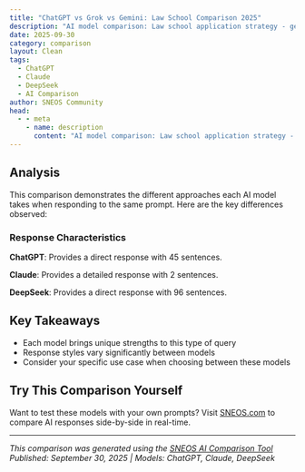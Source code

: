 ```yaml
---
title: "ChatGPT vs Grok vs Gemini: Law School Comparison 2025"
description: "AI model comparison: Law school application strategy - get into T14 schools..."
date: 2025-09-30
category: comparison
layout: Clean
tags:
  - ChatGPT
  - Claude
  - DeepSeek
  - AI Comparison
author: SNEOS Community
head:
  - - meta
    - name: description
      content: "AI model comparison: Law school application strategy - get into T14 schools..."
---
```


<ChatComparison
  title="ChatGPT vs Grok vs Gemini: Law School Comparison 2025"
  prompt="Law school application strategy - get into T14 schools"
  :responses='{
    "ChatGPT": "Applying to Top 14 (T14) law schools requires a strategic approach to maximize your chances of admission. The T14 law schools are widely recognized as the most prestigious and competitive programs in the country, often providing better job prospects, higher salaries, and strong alumni networks. Here\u2019s a comprehensive strategy to help you get into a T14 law school:\n\n### 1. Understand the T14 Schools\nThe T14 traditionally includes:\n- Yale Law School\n- Stanford Law School\n- Harvard Law School\n- Columbia Law School\n- University of Chicago Law School\n- New York University (NYU) Law School\n- University of Pennsylvania Carey Law School\n- University of Virginia Law School\n- University of California, Berkeley (Boalt Hall) Law School\n- University of Michigan Law School\n- Duke University Law School\n- Northwestern University Pritzker Law School\n- Cornell Law School\n- Georgetown University Law Center\n\n### 2. Academic Preparation\n- **Undergraduate GPA:** Maintain a strong GPA (generally 3.7\u002B GPA for the most competitive applicants). Law schools heavily weigh your undergraduate GPA.\n- **Rigorous Major:** Choose a challenging major but excel in it. Law schools value quantitative and analytical skills but also appreciate strong writing backgrounds.\n- **Courses:** Take writing-intensive and critical-thinking courses to boost your skills for law school and your application.\n\n### 3. LSAT or GRE Preparation\n- **Take the LSAT:** Most T14 schools prefer the LSAT, though some accept GRE scores.\n- **Score Target:** Aim for an LSAT score in the 75th percentile or higher for T14 schools (roughly 167\u002B).\n- **Preparation Time:** Invest several months in prep. Use official LSAT prep materials, take timed full-length practice tests, and consider prep courses if needed.\n- **Retake if necessary:** Don\u0027t hesitate to retake the exam to improve your score, but manage test dates to meet application deadlines.\n\n### 4. Application Materials\n- **Personal Statement:** Write a compelling, personal story that highlights your motivation for law, unique experiences, character, and intellectual curiosity. Show authenticity and passion.\n- **Resume:** Include leadership roles, internships, relevant work experience, volunteer work, and significant achievements.\n- **Letters of Recommendation:** Obtain strong letters from professors, employers, or mentors who know you well and can speak to your academic abilities and character.\n- **Addenda:** If applicable, include concise explanations (e.g., for a low GPA semester or LSAT retake).\n\n### 5. Timing and Application Strategy\n- **Apply Early:** Apply in the early fall during the application cycle (September/October). Early applications have better chances due to rolling admissions.\n- **Apply Broadly:** Even if you focus on T14, apply to a few safety and reach schools for options.\n- **Diversity and Special Programs:** Highlight any diversity factors or special programs (first-generation, minority status, military service, etc.) where relevant.\n\n### 6. Extracurricular and Leadership Activities\n- **Relevant Experience:** Engage in activities that develop skills useful in law practice like debate, mock trial, research, writing, internships at law firms, legal clinics, etc.\n- **Leadership:** Demonstrate leadership in clubs, community, or work environments.\n- **Public Service/Volunteer:** Volunteer work shows commitment and character, valued by top schools.\n\n### 7. Interview Preparation\n- Some T14 schools may offer interviews or optional interviews. Prepare to discuss your background, interest in law, and goals confidently.\n\n### 8. Financial Planning\n- **Scholarships:** Research and apply for scholarships early.\n- **Financial Aid:** Understand aid options; T14 schools generally offer better financial aid packages.\n\n### 9. Backup Plan\n- While aiming at T14 schools, have a solid list of mid-tier schools where you have higher chances. Getting accepted into law school matters very much.\n\n---\n\n### Summary Checklist:\n- [ ] Maintain GPA above 3.7\n- [ ] Target LSAT score 167\u002B\n- [ ] Start LSAT prep early (6\u002B months)\n- [ ] Craft a strong personal statement\n- [ ] Secure strong LORs\n- [ ] Apply early and broadly\n- [ ] Gain leadership/legal experience\n- [ ] Prepare for interviews\n- [ ] Research financial aid/scholarships\n\n---\n\nIf you\u0027d like, I can help you create a personalized timeline for your application process or review your personal statement draft!",
    "Claude": "Here\u0027s a comprehensive strategy for getting into T14 law schools:\n\n## Core Requirements\n\n**LSAT Score**\n- Target: 170\u002B for most T14 schools\n- 175\u002B for Harvard, Yale, Stanford\n- Take practice tests under timed conditions\n- Consider retaking if below target (schools typically take highest score)\n\n**GPA**\n- Target: 3.7\u002B (higher for splitter profiles)\n- If your GPA is lower, you\u0027ll need an exceptional LSAT score\n- Consider grade trends and difficulty of coursework\n\n## Application Components\n\n**Personal Statement**\n- Tell a compelling story about why law school\n- Show growth, resilience, and clear motivation\n- Avoid clich\u00E9s; be specific and authentic\n- Have multiple people review drafts\n\n**Letters of Recommendation**\n- 2-3 academic letters (professors who know your work well)\n- 1 professional letter if you have significant work experience\n- Give recommenders plenty of time and supporting materials\n\n**Resume**\n- Emphasize leadership, academic achievements, work experience\n- Include relevant extracurriculars, publications, awards\n- Keep to 1-2 pages, legal resume format\n\n**Optional Essays**\n- \u0022Why X School\u0022 essays - research thoroughly, be specific\n- Diversity statements - unique perspective you\u0027d bring\n- Addenda - explain any weaknesses in your application\n\n## Strategic Considerations\n\n**School Selection**\n- Apply broadly within T14\n- Include 2-3 \u0022safety\u0022 schools outside T14\n- Consider regional preferences for career goals\n\n**Application Timing**\n- Apply as early as possible (September-November)\n- Rolling admissions favor early applicants\n- Complete applications before Thanksgiving\n\n**Scholarship Strategy**\n- Apply to schools where your stats exceed median for merit aid\n- Use scholarship offers to negotiate with preferred schools\n\n## Timeline (Ideal)\n\n**Junior Year/Gap Year**\n- Take LSAT in June or August\n- Begin drafting personal statement\n- Cultivate recommender relationships\n\n**Senior Year/Application Year**\n- Finalize school list by August\n- Submit applications September-November\n- Apply for need-based aid (FAFSA)\n\n## Additional Tips\n\n- Consider taking a gap year to strengthen your profile\n- Significant work experience can offset slightly lower stats\n- Unique backgrounds/experiences are valued\n- Visit schools if possible, especially for \u0022Why X\u0022 essays\n- Stay organized with deadlines and requirements\n\nWould you like me to elaborate on any specific aspect of this strategy?",
    "DeepSeek": "Of course. Getting into a T14 law school is a highly competitive but achievable goal with a meticulous, multi-year strategy. It\u0027s about building an application that is not just strong, but *cohesive* and compelling.\n\nHere is a comprehensive, phase-by-phase strategy to maximize your chances.\n\n### The Core Pillars: The \u0022Hard\u0022 Factors\n\nYour GPA and LSAT score are the most critical components. They are the first filter admissions committees use.\n\n**1. The GPA: Protect It At All Costs**\n*   **Priority #1:** Your undergraduate GPA is a fixed record. Treat every class from your freshman year onward as critical.\n*   **Course Selection:** While a challenging curriculum is good, prioritize a high GPA. A 4.0 in a \u0022less rigorous\u0022 major is far better than a 3.3 in a notoriously difficult one.\n*   **Trend:** An upward trend (e.g., 3.3 freshman year to 3.9 senior year) is viewed positively and can be explained in an addendum. A downward trend is a red flag.\n*   **If Your GPA is Low (\u003C3.7):** You are not out of the running, but your LSAT becomes even more important. You will need a score at or above the school\u0027s 75th percentile to be a competitive \u0022splitter.\u0022\n\n**2. The LSAT: Your Great Equalizer**\nThis is the single most important element you can still control.\n*   **Start Early:** Plan to take the LSAT the summer or fall *before* you apply. This gives you time for a retake if necessary.\n*   **Study Seriously:** This is not a test you \u0022just take.\u0022\n    *   **Dedicate 3-6 months** of consistent, focused study (10-20 hours per week).\n    *   **Use official materials:** The PowerScore Bibles, LSAT Trainer, and *official LSAC PrepTests* are the gold standard.\n    *   **Practice Tests:** Take full, timed practice tests weekly to build stamina and identify weaknesses.\n*   **Goal Score:** For the T14, you generally need a score of **170 or higher**. For the very top (HYS - Harvard, Yale, Stanford), aim for **173\u002B**. Check the LSAC Official Guide to ABA-Approved Law Schools or sites like Law School Data for the 25th/50th/75th percentile scores for your target schools.\n*   **Retakes:** Schools generally only care about your highest score, though they *can* see all your recent scores. Don\u0027t take the test officially until your practice tests are consistently in your target range.\n\n---\n\n### Building a Compelling Narrative: The \u0022Soft\u0022 Factors\n\nThe T14 is filled with applicants with high numbers. Your soft factors are what make you unique and convince the school you will contribute meaningfully to their community.\n\n**3. Strategic Extracurriculars \u0026 Work Experience**\nDepth and leadership are more important than a long list of shallow involvements.\n*   **Quality over Quantity:** Pursue 2-3 activities you are genuinely passionate about and strive for leadership roles (President, Captain, Editor-in-Chief, Project Lead).\n*   **Demonstrate Impact:** It\u0027s not just about the title; it\u0027s about what you *accomplished*. Did you grow membership? Secure funding? Launch a new initiative?\n*   **Post-Graduate Work Experience:** 1-4 years of substantive work experience after college is increasingly valued and can make your application stand out. It demonstrates maturity, skills, and a clearer sense of purpose.\n\n**4. Crafting Your Application Narrative**\nYour entire application\u2014personal statement, resume, letters of recommendation\u2014should tell a coherent story about who you are and why law school is the next logical step.\n\n*   **Personal Statement:**\n    *   **Show, Don\u0027t Tell:** Use a specific, compelling story or series of anecdotes to illustrate your qualities (resilience, intellectual curiosity, empathy, problem-solving).\n    *   **Answer \u0022Why Law?\u0022:** You don\u0027t need to say \u0022I want to be a corporate lawyer,\u0022 but the reader should finish your essay understanding what drives you and how a JD is essential to your goals.\n    *   **Tailor (Slightly):** You can write a core personal statement and then add a paragraph for each school about why their specific program (a particular clinic, professor, institute) appeals to you.\n\n*   **Letters of Recommendation (2-3 required):**\n    *   **Choose Wisely:** The best letters are from professors (or work supervisors) who know you *well* and can speak to your intellectual abilities, work ethic, and character.\n    *   **Academic LORs are Crucial:** For recent grads, at least two should be from professors who can vouch for your classroom performance.\n    *   **Manage the Process:** Provide your recommenders with your resume, personal statement draft, a bulleted list of your accomplishments in their class/project, and a clear explanation of your goals. Give them *at least 2-3 months* of lead time.\n\n*   **Resume:**\n    *   Treat it as a professional document. Use strong action verbs and quantify your achievements (e.g., \u0022Managed a team of 10 volunteers,\u0022 \u0022Increased fundraising by 25%\u0022).\n    *   It should complement, not just repeat, your personal statement.\n\n*   **Optional Statements:**\n    *   **Diversity Statement:** If you have a unique background, perspective, or experience with adversity that has shaped you, write one. This isn\u0027t just about racial/ethnic diversity; it can be about socioeconomic status, disability, LGBTQ\u002B identity, or a unique life path.\n    *   **Addendum:** *Briefly* explain any anomalies in your application\u2014a low GPA for a semester due to illness, a significantly lower first LSAT score, etc. Be straightforward and take responsibility; don\u0027t make excuses.\n\n---\n\n### The Application Execution Plan\n\n**Timeline (Ideal Scenario):**\n*   **Junior Year Summer:** Take the LSAT (August). Begin drafting your personal statement and resume.\n*   **Early Fall of Senior Year:** Finalize LSAT score. Secure your letters of recommendation. Finalize all application materials.\n*   **October - November:** **SUBMIT YOUR APPLICATIONS.** This is a critical advantage. Applying early in the cycle (when the most seats and scholarship money are available) significantly boosts your chances.\n*   **December 1st:** A fantastic target date for having all T14 applications submitted.\n*   **After Submission:** Prepare for interviews (some T14s do them). Send brief, polite Letters of Continued Interest (LOCI) if you are waitlisted.\n\n**School Selection Strategy:**\n*   **Reach:** Schools where your numbers are below the 25th percentile (e.g., GPA \u003C3.8, LSAT \u003C170 for most T14).\n*   **Target:** Schools where your numbers are around the 50th percentile.\n*   **Safety:** Schools where your numbers are at or above the 75th percentile. (Note: With the T14, there are no true \u0022safeties,\u0022 but this is your relative safest bet).\n\nApply to a balanced list of 8-12 schools across these categories.\n\n### Final Mindset and Considerations\n\n*   **The \u0022Why Law?\u0022 Question:** Be able to answer this authentically, for yourself and for them. Your entire application should be a proof of this answer.\n*   **It\u0027s a Holistic Process:** A 4.0/180 is not an automatic admit to Yale if the rest of your application is empty. A 3.7/172 with a compelling story of leadership, impact, and purpose can easily beat a 3.9/173 with a generic application.\n*   **Leverage Resources:** Use the forums on **Top-Law-Schools.com (TLS)** and **Law School Data** to research school specifics and see profiles of admitted students.\n\nThis process is a marathon, not a sprint. By starting early, focusing relentlessly on your numbers, and building a powerful, authentic narrative, you will create the strongest possible application for the most competitive law schools in the country. Good luck"
  }'
  published-date="13:29"
/>

## Analysis

This comparison demonstrates the different approaches each AI model takes when responding to the same prompt. Here are the key differences observed:

### Response Characteristics

**ChatGPT**: Provides a direct response with 45 sentences. 

**Claude**: Provides a detailed response with 2 sentences. 

**DeepSeek**: Provides a direct response with 96 sentences. 

## Key Takeaways

- Each model brings unique strengths to this type of query
- Response styles vary significantly between models
- Consider your specific use case when choosing between these models

## Try This Comparison Yourself

Want to test these models with your own prompts? Visit [SNEOS.com](https://sneos.com) to compare AI responses side-by-side in real-time.

---

*This comparison was generated using the [SNEOS AI Comparison Tool](https://sneos.com)*
*Published: September 30, 2025 | Models: ChatGPT, Claude, DeepSeek*

